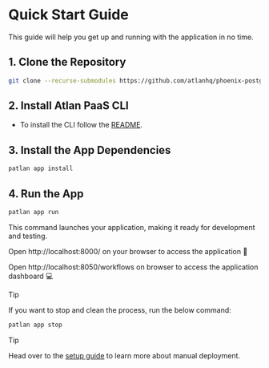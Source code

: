 # Quick Start Guide

This guide will help you get up and running with the application in no time.

## 1. Clone the Repository

```bash
git clone --recurse-submodules https://github.com/atlanhq/phoenix-postgres-app.git
```

## 2. Install Atlan PaaS CLI
- To install the CLI follow the [README](https://github.com/atlanhq/phoenix-atlan-cli/blob/main/README.md).

## 3. Install the App Dependencies

```bash
patlan app install
```

## 4. Run the App

```bash
patlan app run
```

This command launches your application, making it ready for development and testing.

Open http://localhost:8000/ on your browser to access the application :rocket:

Open http://localhost:8050/workflows on browser to access the application dashboard :computer:

> [!TIP]
> If you want to stop and clean the process, run the below command:

```bash
patlan app stop
```

> [!TIP]
> Head over to the [setup guide](./SETUP_MAC.md) to learn more about manual deployment.
